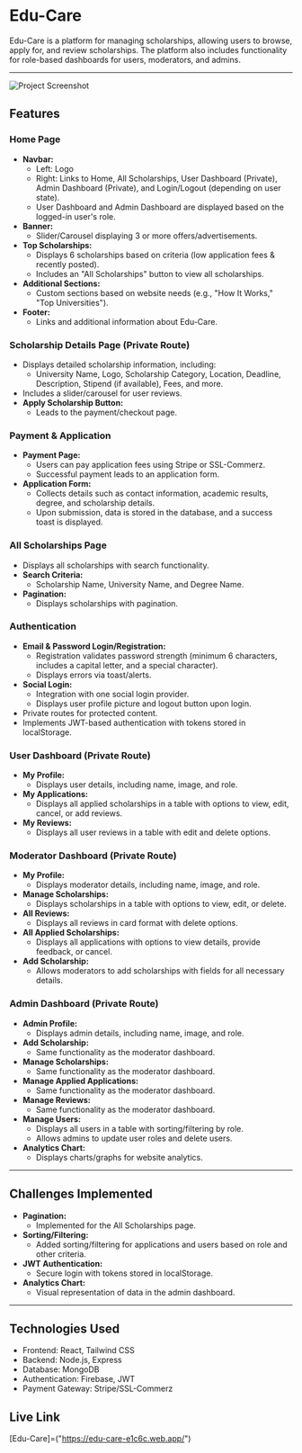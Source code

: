 # Edu-Care

Edu-Care is a platform for managing scholarships, allowing users to browse, apply for, and review scholarships. The platform also includes functionality for role-based dashboards for users, moderators, and admins.

---
![Project Screenshot](./assets/edu-care.jpg)
## Features

### Home Page
- **Navbar:**
  - Left: Logo
  - Right: Links to Home, All Scholarships, User Dashboard (Private), Admin Dashboard (Private), and Login/Logout (depending on user state).
  - User Dashboard and Admin Dashboard are displayed based on the logged-in user's role.
- **Banner:**
  - Slider/Carousel displaying 3 or more offers/advertisements.
- **Top Scholarships:**
  - Displays 6 scholarships based on criteria (low application fees & recently posted).
  - Includes an "All Scholarships" button to view all scholarships.
- **Additional Sections:**
  - Custom sections based on website needs (e.g., "How It Works," "Top Universities").
- **Footer:**
  - Links and additional information about Edu-Care.

### Scholarship Details Page (Private Route)
- Displays detailed scholarship information, including:
  - University Name, Logo, Scholarship Category, Location, Deadline, Description, Stipend (if available), Fees, and more.
- Includes a slider/carousel for user reviews.
- **Apply Scholarship Button:**
  - Leads to the payment/checkout page.

### Payment & Application
- **Payment Page:**
  - Users can pay application fees using Stripe or SSL-Commerz.
  - Successful payment leads to an application form.
- **Application Form:**
  - Collects details such as contact information, academic results, degree, and scholarship details.
  - Upon submission, data is stored in the database, and a success toast is displayed.

### All Scholarships Page
- Displays all scholarships with search functionality.
- **Search Criteria:**
  - Scholarship Name, University Name, and Degree Name.
- **Pagination:**
  - Displays scholarships with pagination.

### Authentication
- **Email & Password Login/Registration:**
  - Registration validates password strength (minimum 6 characters, includes a capital letter, and a special character).
  - Displays errors via toast/alerts.
- **Social Login:**
  - Integration with one social login provider.
  - Displays user profile picture and logout button upon login.
- Private routes for protected content.
- Implements JWT-based authentication with tokens stored in localStorage.

### User Dashboard (Private Route)
- **My Profile:**
  - Displays user details, including name, image, and role.
- **My Applications:**
  - Displays all applied scholarships in a table with options to view, edit, cancel, or add reviews.
- **My Reviews:**
  - Displays all user reviews in a table with edit and delete options.

### Moderator Dashboard (Private Route)
- **My Profile:**
  - Displays moderator details, including name, image, and role.
- **Manage Scholarships:**
  - Displays scholarships in a table with options to view, edit, or delete.
- **All Reviews:**
  - Displays all reviews in card format with delete options.
- **All Applied Scholarships:**
  - Displays all applications with options to view details, provide feedback, or cancel.
- **Add Scholarship:**
  - Allows moderators to add scholarships with fields for all necessary details.

### Admin Dashboard (Private Route)
- **Admin Profile:**
  - Displays admin details, including name, image, and role.
- **Add Scholarship:**
  - Same functionality as the moderator dashboard.
- **Manage Scholarships:**
  - Same functionality as the moderator dashboard.
- **Manage Applied Applications:**
  - Same functionality as the moderator dashboard.
- **Manage Reviews:**
  - Same functionality as the moderator dashboard.
- **Manage Users:**
  - Displays all users in a table with sorting/filtering by role.
  - Allows admins to update user roles and delete users.
- **Analytics Chart:**
  - Displays charts/graphs for website analytics.

---

## Challenges Implemented
- **Pagination:**
  - Implemented for the All Scholarships page.
- **Sorting/Filtering:**
  - Added sorting/filtering for applications and users based on role and other criteria.
- **JWT Authentication:**
  - Secure login with tokens stored in localStorage.
- **Analytics Chart:**
  - Visual representation of data in the admin dashboard.

---

## Technologies Used
- Frontend: React, Tailwind CSS
- Backend: Node.js, Express
- Database: MongoDB
- Authentication: Firebase, JWT
- Payment Gateway: Stripe/SSL-Commerz

## Live Link 
[Edu-Care]=("https://edu-care-e1c6c.web.app/")
